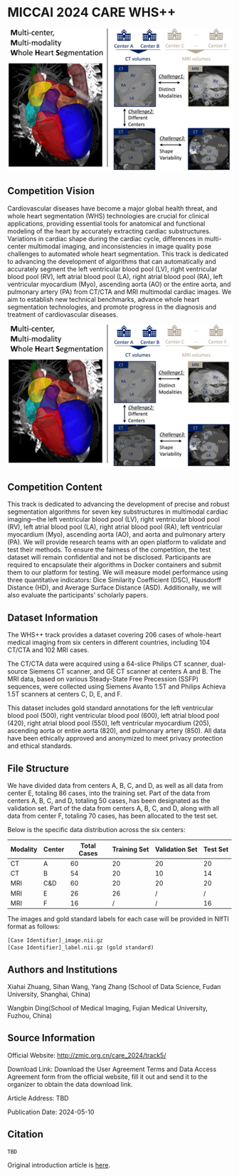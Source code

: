 # MICCAI 2024 CARE WHS++

<div align="center">
    <a href="https://github.com/openmedlab/"><img width="700px" height="auto" src="appendix/CARE_WHS++_0.png"></a>
</div>
<p style="text-align:center;font-size:10px;"><em></em></p>

## Competition Vision

Cardiovascular diseases have become a major global health threat, and whole heart segmentation (WHS) technologies are crucial for clinical applications, providing essential tools for anatomical and functional modeling of the heart by accurately extracting cardiac substructures. Variations in cardiac shape during the cardiac cycle, differences in multi-center multimodal imaging, and inconsistencies in image quality pose challenges to automated whole heart segmentation. This track is dedicated to advancing the development of algorithms that can automatically and accurately segment the left ventricular blood pool (LV), right ventricular blood pool (RV), left atrial blood pool (LA), right atrial blood pool (RA), left ventricular myocardium (Myo), ascending aorta (AO) or the entire aorta, and pulmonary artery (PA) from CT/CTA and MRI multimodal cardiac images. We aim to establish new technical benchmarks, advance whole heart segmentation technologies, and promote progress in the diagnosis and treatment of cardiovascular diseases.

<div align="center">
    <a href="https://github.com/openmedlab/"><img width="700px" height="auto" src="appendix/CARE_WHS++_0.png"></a>
</div>
<p style="text-align:center;font-size:10px;"><em></em></p>

## Competition Content

This track is dedicated to advancing the development of precise and robust segmentation algorithms for seven key substructures in multimodal cardiac imaging—the left ventricular blood pool (LV), right ventricular blood pool (RV), left atrial blood pool (LA), right atrial blood pool (RA), left ventricular myocardium (Myo), ascending aorta (AO), and aorta and pulmonary artery (PA). We will provide research teams with an open platform to validate and test their methods. To ensure the fairness of the competition, the test dataset will remain confidential and not be disclosed. Participants are required to encapsulate their algorithms in Docker containers and submit them to our platform for testing. We will measure model performance using three quantitative indicators: Dice Similarity Coefficient (DSC), Hausdorff Distance (HD), and Average Surface Distance (ASD). Additionally, we will also evaluate the participants' scholarly papers.

## Dataset Information

The WHS++ track provides a dataset covering 206 cases of whole-heart medical imaging from six centers in different countries, including 104 CT/CTA and 102 MRI cases.

The CT/CTA data were acquired using a 64-slice Philips CT scanner, dual-source Siemens CT scanner, and GE CT scanner at centers A and B. The MRI data, based on various Steady-State Free Precession (SSFP) sequences, were collected using Siemens Avanto 1.5T and Philips Achieva 1.5T scanners at centers C, D, E, and F.

This dataset includes gold standard annotations for the left ventricular blood pool (500), right ventricular blood pool (600), left atrial blood pool (420), right atrial blood pool (550), left ventricular myocardium (205), ascending aorta or entire aorta (820), and pulmonary artery (850). All data have been ethically approved and anonymized to meet privacy protection and ethical standards.

## File Structure

We have divided data from centers A, B, C, and D, as well as all data from center E, totaling 86 cases, into the training set. Part of the data from centers A, B, C, and D, totaling 50 cases, has been designated as the validation set. Part of the data from centers A, B, C, and D, along with all data from center F, totaling 70 cases, has been allocated to the test set.

Below is the specific data distribution across the six centers:

| Modality | Center | Total Cases | Training Set | Validation Set | Test Set |
|----------|--------|-------------|--------------|----------------|----------|
| CT       | A      | 60          | 20           | 20             | 20       |
| CT       | B      | 54          | 20           | 10             | 14       |
| MRI      | C&D    | 60          | 20           | 20             | 20       |
| MRI      | E      | 26          | 26           | /              | /        |
| MRI      | F      | 16          | /            | /              | 16       |

The images and gold standard labels for each case will be provided in NIfTI format as follows:

``` 
[Case Identifier]_image.nii.gz
[Case Identifier]_label.nii.gz (gold standard)
```

## Authors and Institutions

Xiahai Zhuang, Sihan Wang, Yang Zhang (School of Data Science, Fudan University, Shanghai, China)

Wangbin Ding(School of Medical Imaging, Fujian Medical University, Fuzhou, China)

## Source Information

Official Website: http://zmic.org.cn/care_2024/track5/

Download Link: Download the User Agreement Terms and Data Access Agreement form from the official website, fill it out and send it to the organizer to obtain the data download link.

Article Address: TBD

Publication Date: 2024-05-10

## Citation

``` 
TBD
```

Original introduction article is [here](https://zhuanlan.zhihu.com/p/706726022).